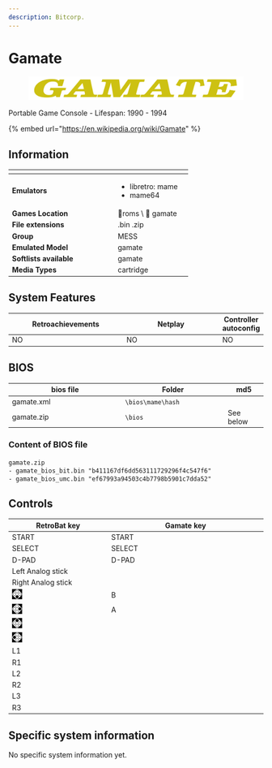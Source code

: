 ```yaml
---
description: Bitcorp.
---
```


# Gamate

<div align="left">

<figure><img src="https://raw.githubusercontent.com/fabricecaruso/es-theme-carbon/52ff37c9e265587d006945a2ba695b5a962b3a3d/art/logos/gamate.svg" alt=""><figcaption></figcaption></figure>

</div>

Portable Game Console - Lifespan: 1990 - 1994

{% embed url="https://en.wikipedia.org/wiki/Gamate" %}

## Information

<table data-header-hidden><thead><tr><th width="195"></th><th></th><th data-hidden></th></tr></thead><tbody><tr><td><strong>Emulators</strong></td><td><ul><li>libretro: mame</li><li>mame64</li></ul></td><td></td></tr><tr><td><strong>Games Location</strong></td><td><span data-gb-custom-inline data-tag="emoji" data-code="1f4c2">📂</span>roms \ <span data-gb-custom-inline data-tag="emoji" data-code="1f4c2">📂</span> gamate</td><td></td></tr><tr><td><strong>File extensions</strong></td><td>.bin .zip</td><td></td></tr><tr><td><strong>Group</strong></td><td>MESS</td><td></td></tr><tr><td><strong>Emulated Model</strong></td><td>gamate</td><td></td></tr><tr><td><strong>Softlists available</strong></td><td>gamate</td><td></td></tr><tr><td><strong>Media Types</strong></td><td>cartridge</td><td></td></tr></tbody></table>

## System Features

<table><thead><tr><th width="256">Retroachievements</th><th width="243">Netplay</th><th>Controller autoconfig</th></tr></thead><tbody><tr><td>NO</td><td>NO</td><td>NO</td></tr></tbody></table>

## BIOS

<table><thead><tr><th width="209.55555555555557">bios file</th><th width="189">Folder</th><th>md5</th></tr></thead><tbody><tr><td>gamate.xml</td><td><code>\bios\mame\hash</code></td><td></td></tr><tr><td>gamate.zip</td><td><code>\bios</code></td><td>See below</td></tr></tbody></table>

### Content of BIOS file

```
gamate.zip
- gamate_bios_bit.bin "b411167df6dd563111729296f4c547f6"
- gamate_bios_umc.bin "ef67993a94503c4b7798b5901c7dda52"
```

## Controls

<table><thead><tr><th width="258">RetroBat key</th><th width="443">Gamate key</th></tr></thead><tbody><tr><td>START</td><td>START</td></tr><tr><td>SELECT</td><td>SELECT</td></tr><tr><td>D-PAD</td><td>D-PAD</td></tr><tr><td>Left Analog stick</td><td></td></tr><tr><td>Right Analog stick</td><td></td></tr><tr><td><img src="../../../.gitbook/assets/image (27).png" alt="A"></td><td>B</td></tr><tr><td><img src="../../../.gitbook/assets/image (13).png" alt="B"></td><td>A</td></tr><tr><td><img src="../../../.gitbook/assets/image (47).png" alt="" data-size="original"></td><td></td></tr><tr><td><img src="../../../.gitbook/assets/image (45).png" alt="" data-size="line"></td><td></td></tr><tr><td>L1</td><td></td></tr><tr><td>R1</td><td></td></tr><tr><td>L2</td><td></td></tr><tr><td>R2</td><td></td></tr><tr><td>L3</td><td></td></tr><tr><td>R3</td><td></td></tr></tbody></table>

## Specific system information

No specific system information yet.
